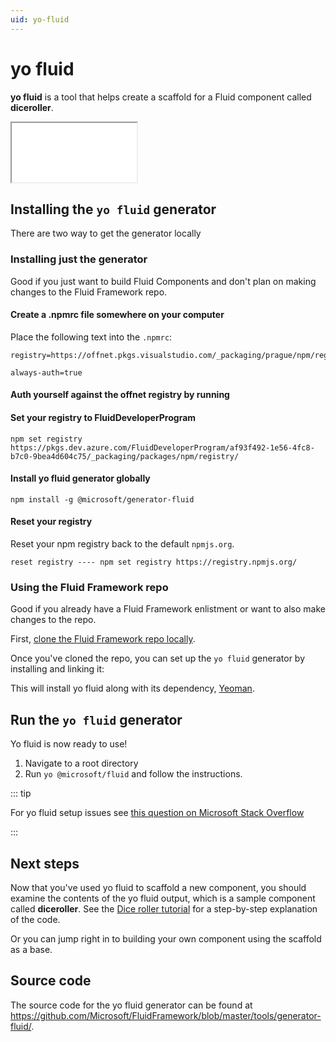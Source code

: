 ```yaml
---
uid: yo-fluid
---
```


# yo fluid

**yo fluid** is a tool that helps create a scaffold for a Fluid component called **diceroller**.

<style>
  iframe#diceroller {
    height: 95px;
    width: 200px;
  }
</style>

<iframe id="diceroller" src="/fluid/diceroller.html"></iframe>


## Installing the `yo fluid` generator

There are two way to get the generator locally

### Installing just the generator

Good if you just want to build Fluid Components and don't plan on making changes to the Fluid Framework repo.

#### Create a .npmrc file somewhere on your computer

<CodeSwitcher :languages="{win:'Windows'}">
<template v-slot:win>

::: tip

Personal Desktop works well

Don't put it directly on your C root or it will do bad things to any other .npmrc you have on your computer

:::

</template>
<template v-slot:mac>

::: tip

Personal Desktop works well

:::

</template>
</CodeSwitcher>

Place the following text into the `.npmrc`:

```text
registry=https://offnet.pkgs.visualstudio.com/_packaging/prague/npm/registry/

always-auth=true
```

#### Auth yourself against the offnet registry by running

<CodeSwitcher :languages="{win:'Windows',mac:'macOS/Linux'}">
<template v-slot:win>

install `vsts-npm-auth` then run it against the `.npmrc`

```script
npm install -g vsts-npm-auth
```

```script
vsts-npm-auth -c "C:\Users\{your-user-id}\Desktop\.npmrc"
```

</template>
<template v-slot:mac>

Follow the instructions below. These can also be found at https://offnet.visualstudio.com/officenet/_packaging?_a=connect&feed=prague

```text
Step 1
Copy the code below to your user .npmrc.

; begin auth token
//offnet.pkgs.visualstudio.com/_packaging/prague/npm/registry/:username=offnet
//offnet.pkgs.visualstudio.com/_packaging/prague/npm/registry/:_password=[BASE64_ENCODED_PERSONAL_ACCESS_TOKEN]
//offnet.pkgs.visualstudio.com/_packaging/prague/npm/registry/:email=npm requires email to be set but doesn't use the value
//offnet.pkgs.visualstudio.com/_packaging/prague/npm/:username=offnet
//offnet.pkgs.visualstudio.com/_packaging/prague/npm/:_password=[BASE64_ENCODED_PERSONAL_ACCESS_TOKEN]
//offnet.pkgs.visualstudio.com/_packaging/prague/npm/:email=npm requires email to be set but doesn't use the value
; end auth token

Step 2
Generate a personal access token with Packaging read & write scopes.

Step 3
Base64 encode the personal access token from Step 2.

One safe and secure method of Base64 encoding a string is to:

1. From a command/shell prompt run:
node -e "require('readline') .createInterface({input:process.stdin,output:process.stdout,historySize:0}) .question('PAT> ',p => { b64=Buffer.from(p.trim()).toString('base64');console.log(b64);process.exit(); })"

2. Paste your personal access token value and press Enter/Return
3. Copy the Base64 encoded value
Step 4
Replace both [BASE64_ENCODED_PERSONAL_ACCESS_TOKEN] values in your user .npmrc file with your Base64 encoded personal access token from Step 3.
```

</template>
</CodeSwitcher>

#### Set your registry to FluidDeveloperProgram

```script
npm set registry https://pkgs.dev.azure.com/FluidDeveloperProgram/af93f492-1e56-4fc8-b7c0-9bea4d604c75/_packaging/packages/npm/registry/
```

#### Install yo fluid generator globally

```script
npm install -g @microsoft/generator-fluid
```


#### Reset your registry

Reset your npm registry back to the default `npmjs.org`.

```script
reset registry ---- npm set registry https://registry.npmjs.org/
```

### Using the Fluid Framework repo

Good if you already have a Fluid Framework enlistment or want to also make changes to the repo.

First, [clone the Fluid Framework repo locally](https://github.com/microsoft/FluidFramework).

Once you've cloned the repo, you can set up the `yo fluid` generator by installing and linking it:

<CodeSwitcher :languages="{win:'Windows',mac:'macOS/Linux'}">
<template v-slot:win>

```win
npm install -g yo
cd .\FluidFramework\tools\generator-fluid
npm install
npm link
```

</template>
<template v-slot:mac>

```mac
npm install -g yo
cd ./FluidFramework/tools/generator-fluid
npm install
npm link
```

</template>
</CodeSwitcher>

This will install yo fluid along with its dependency, [Yeoman](https://yeoman.io/).

## Run the `yo fluid` generator

Yo fluid is now ready to use!

1. Navigate to a root directory
2. Run `yo @microsoft/fluid` and follow the instructions.

::: tip

For yo fluid setup issues see [this question on Microsoft Stack
Overflow](https://stackoverflow.microsoft.com/questions/137930/npm-install-fails-with-auth-issues/137931#137931)

:::


## Next steps

Now that you've used yo fluid to scaffold a new component, you should examine the contents of the yo fluid output, which
is a sample component called **diceroller**. See the [Dice roller tutorial](../examples/dice-roller.md) for a
step-by-step explanation of the code.

Or you can jump right in to building your own component using the scaffold as a base.

## Source code

The source code for the yo fluid generator can be found at
<https://github.com/Microsoft/FluidFramework/blob/master/tools/generator-fluid/>.
